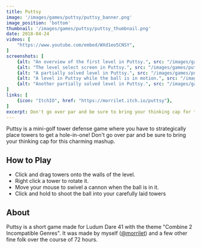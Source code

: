 ```yaml
---
title: Puttsy
image: '/images/games/puttsy/puttsy_banner.png'
image_position: 'bottom'
thumbnail: '/images/games/puttsy/puttsy_thumbnail.png'
date: 2018-04-24
videos: [
    "https://www.youtube.com/embed/WXd1eo5CNSY",
]
screenshots: [
    {alt: "An overview of the first level in Puttsy.", src: "/images/games/puttsy/puttsy_0.png"},
    {alt: "The level select screen in Puttsy.", src: "/images/games/puttsy/puttsy_1.png"},
    {alt: "A partially solved level in Puttsy.", src: "/images/games/puttsy/puttsy_2.png"},
    {alt: "A level in Puttsy while the ball is in motion.", src: "/images/games/puttsy/puttsy_3.png"},
    {alt: "Another partially solved level in Puttsy.", src: "/images/games/puttsy/puttsy_4.png"},
]
links: [
    {icon: "ItchIO", href: "https://morrilet.itch.io/puttsy"},
]
excerpt: Don't go over par and be sure to bring your thinking cap for this charming mashup. Made for Ludum Dare 41.
---
```


Puttsy is a mini-golf tower defense game where you have to strategically place towers to get a hole-in-one! Don't go over par and be sure to bring your thinking cap for this charming mashup.

## How to Play

* Click and drag towers onto the walls of the level.
* Right click a tower to rotate it.
* Move your mouse to swivel a cannon when the ball is in it.
* Click and hold to shoot the ball into your carefully laid towers

## About

Puttsy is a short game made for Ludum Dare 41 with the theme "Combine 2 Incompatible Genres". It was made by myself ([@morrilet](https://twitter.com/morrilet)) and a few other fine folk over the course of 72 hours.